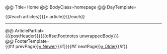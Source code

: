 @@ Title=Home
@@ BodyClass=homepage
@@ DayTemplate=<div class="day"><div class="articles">{{#each articles}}{{> article}}{{/each}}</div><hr class="daybreak" /></div>
@@ ArticlePartial=<div class="article">{{{postHeader}}}{{{offsetFootnotes unwrappedBody}}}</div>
@@ FooterTemplate=<div class="paginationFooter">{{#if prevPage}}<a href="/?p={{prevPage}}" class="previousPage">&laquo; Newer</a>{{/if}}{{#if nextPage}}<a href="/?p={{nextPage}}" class="nextPage">&raquo; Older</a>{{/if}}</div>
